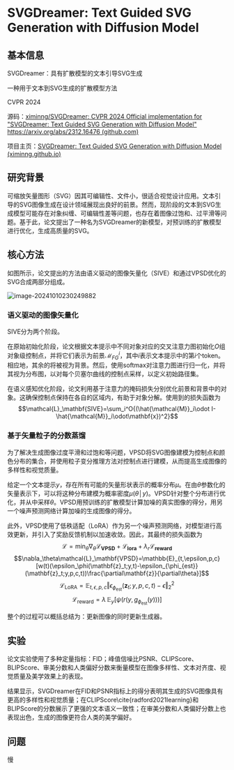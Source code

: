 # SVGDreamer: Text Guided SVG Generation with Diffusion Model

## 基本信息

SVGDreamer：具有扩散模型的文本引导SVG生成

一种用于文本到SVG生成的扩散模型方法

CVPR 2024

源码：[ximinng/SVGDreamer: CVPR 2024 Official implementation for "SVGDreamer: Text Guided SVG Generation with Diffusion Model" https://arxiv.org/abs/2312.16476 (github.com)](https://github.com/ximinng/SVGDreamer)

项目主页：[SVGDreamer: Text Guided SVG Generation with Diffusion Model (ximinng.github.io)](https://ximinng.github.io/SVGDreamer-project/)

## 研究背景

可缩放矢量图形（SVG）因其可编辑性、文件小，很适合视觉设计应用。文本引导的SVG图像生成在设计领域展现出良好的前景。然而，现阶段的文本到SVG生成模型可能存在对象纠缠、可编辑性差等问题，也存在着图像过饱和、过平滑等问题。基于此，论文提出了一种名为SVGDreamer的新模型，对预训练的扩散模型进行优化，生成高质量的SVG。

## 核心方法

如图所示，论文提出的方法由语义驱动的图像矢量化（SIVE）和通过VPSD优化的SVG合成两部分组成。

![image-20241010230249882](http://public.file.lvshuhuai.cn/images\image-20241010230249882.png)

### 语义驱动的图像矢量化

SIVE分为两个阶段。

在原始初始化阶段，论文根据文本提示中不同对象对应的交叉注意力图初始化$O$组对象级控制点，并将它们表示为前景$\mathcal{M}^i_{FG}$，其中$i$表示文本提示中的第$i$个token。相应地，其余的将被视为背景。然后，使用softmax对注意力图进行归一化，并将其视为分布图，以对每个贝塞尔曲线的控制点采样，以定义初始路径集。

在语义感知优化阶段，论文利用基于注意力的掩码损失分别优化前景和背景中的对象。这确保控制点保持在各自的区域内，有助于对象分解。使用到的损失函数为$$\mathcal{L}_\mathbf{SIVE}=\sum_i^O{(\hat{\mathcal{M}}_i\odot I-\hat{\mathcal{M}}_i\odot\mathbf{x})^2}$$

### 基于矢量粒子的分数蒸馏

为了解决生成图像过度平滑和过饱和等问题，VPSD将SVG图像建模为控制点和颜色分布的集合，并使用粒子变分推理方法对控制点进行建模，从而提高生成图像的多样性和视觉质量。

给定一个文本提示$y$，存在所有可能的矢量形状表示的概率分布$\mu$。在由$\theta$参数化的矢量表示下，可以将这种分布建模为概率密度$\mu(\theta│y)$。VPSD针对整个分布进行优化，并从中采样$\theta$。VPSD用预训练的扩散模型计算加噪的真实图像的得分，用另一个噪声预测网络计算加噪的生成图像的得分。

此外，VPSD使用了低秩适配（LoRA）作为另一个噪声预测网络，对模型进行高效更新，并引入了奖励反馈机制以加速收敛。因此，其最终的损失函数为$$\mathcal{L}=\min_\theta{\nabla_\theta\mathcal{L}_\mathbf{VPSD}}+\mathcal{L}_\mathbf{lora}+\lambda_r\mathcal{L}_\mathbf{reward}$$
$$\nabla_\theta\mathcal{L}_\mathbf{VPSD}=\mathbb{E}_{t,\epsilon,p,c}[w(t)(\epsilon_\phi(\mathbf{z}_t;y,t)-\epsilon_{\phi_{est}}(\mathbf{z}_t;y,p,c,t))\frac{\partial\mathbf{z}}{\partial\theta}]$$
$$\mathcal{L}_{\text{LoRA}}=\mathbb{E}_{t, \epsilon, p, c}{\Vert \epsilon_{\phi_{\text{est}}}(\mathbf{z}_t; y, p, c, t) - \epsilon\Vert}_2^2$$
$$\mathcal{L}_{\text{reward}} = \lambda \, \mathbb{E}_y \left[ \psi \left( r(y, g_{\phi_{\text{est}}}(y)) \right) \right]$$

整个的过程可以概括总结为：更新图像的同时更新生成器。

## 实验

论文实验使用了多种定量指标：FID；峰值信噪比PSNR、CLIPScore、BLIPScore、审美分数和人类偏好分数来衡量模型在图像多样性、文本对齐度、视觉质量及美学效果上的表现。

结果显示，SVGDreamer在FID和PSNR指标上的得分表明其生成的SVG图像具有更高的多样性和视觉质量；在CLIPScore\cite{radford2021learning}和BLIPScore的分数展示了更强的文本语义一致性；在审美分数和人类偏好分数上也表现出色，生成的图像更符合人类的美学偏好。

## 问题

慢